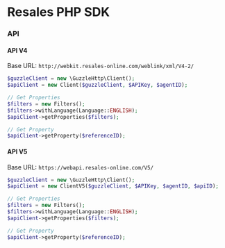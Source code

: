 # Resales PHP SDK

### API
#### API V4
Base URL: `http://webkit.resales-online.com/weblink/xml/V4-2/`
```php
$guzzleClient = new \GuzzleHttp\Client();
$apiClient = new Client($guzzleClient, $APIKey, $agentID);

// Get Properties
$filters = new Filters();
$filters->withLanguage(Language::ENGLISH);
$apiClient->getProperties($filters);

// Get Property
$apiClient->getProperty($referenceID);
```

#### API V5
Base URL: `https://webapi.resales-online.com/V5/`
```php
$guzzleClient = new \GuzzleHttp\Client();
$apiClient = new ClientV5($guzzleClient, $APIKey, $agentID, $apiID);

// Get Properties
$filters = new Filters();
$filters->withLanguage(Language::ENGLISH);
$apiClient->getProperties($filters);

// Get Property
$apiClient->getProperty($referenceID);
```